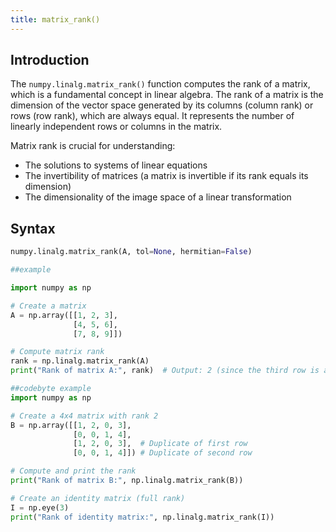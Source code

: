 ```yaml
---
title: matrix_rank()
---
```


## Introduction

The `numpy.linalg.matrix_rank()` function computes the rank of a matrix, which is a fundamental concept in linear algebra. The rank of a matrix is the dimension of the vector space generated by its columns (column rank) or rows (row rank), which are always equal. It represents the number of linearly independent rows or columns in the matrix.

Matrix rank is crucial for understanding:

- The solutions to systems of linear equations
- The invertibility of matrices (a matrix is invertible if its rank equals its dimension)
- The dimensionality of the image space of a linear transformation

## Syntax

```python
numpy.linalg.matrix_rank(A, tol=None, hermitian=False)

##example

import numpy as np

# Create a matrix
A = np.array([[1, 2, 3],
              [4, 5, 6],
              [7, 8, 9]])

# Compute matrix rank
rank = np.linalg.matrix_rank(A)
print("Rank of matrix A:", rank)  # Output: 2 (since the third row is a linear combination of the first two)

##codebyte example
import numpy as np

# Create a 4x4 matrix with rank 2
B = np.array([[1, 2, 0, 3],
              [0, 0, 1, 4],
              [1, 2, 0, 3],  # Duplicate of first row
              [0, 0, 1, 4]]) # Duplicate of second row

# Compute and print the rank
print("Rank of matrix B:", np.linalg.matrix_rank(B))

# Create an identity matrix (full rank)
I = np.eye(3)
print("Rank of identity matrix:", np.linalg.matrix_rank(I))
```

